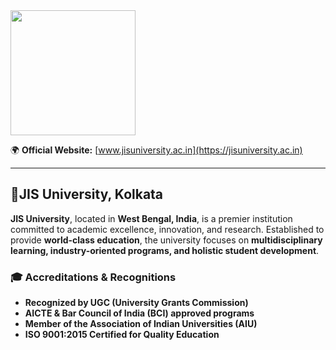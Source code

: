 <img src="https://github.com/OWASP/www-chapter-jis-university-student-chapter/blob/main/assets/images/jisulogo%20(3).png" width="200" height="200">  
 
🌍 **Official Website:** [www.jisuniversity.ac.in](https://jisuniversity.ac.in)  

---

## 📍JIS University, Kolkata   

**JIS University**, located in **West Bengal, India**, is a premier institution committed to academic excellence, innovation, and research. Established to provide **world-class education**, the university focuses on **multidisciplinary learning, industry-oriented programs, and holistic student development**.  

### 🎓 **Accreditations & Recognitions**  
- **Recognized by UGC (University Grants Commission)**  
- **AICTE & Bar Council of India (BCI) approved programs**  
- **Member of the Association of Indian Universities (AIU)**  
- **ISO 9001:2015 Certified for Quality Education**  
